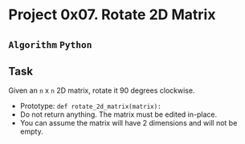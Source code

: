 # Project 0x07. Rotate 2D Matrix
## `Algorithm` `Python`
## Task
Given an `n` x `n` 2D matrix, rotate it 90 degrees clockwise.  

- Prototype: `def rotate_2d_matrix(matrix):`
- Do not return anything. The matrix must be edited in-place.
- You can assume the matrix will have 2 dimensions and will not be empty.
